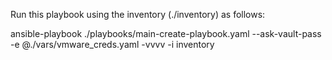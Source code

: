 Run this playbook using the inventory (./inventory) as follows:

ansible-playbook ./playbooks/main-create-playbook.yaml --ask-vault-pass -e @./vars/vmware_creds.yaml -vvvv -i inventory
